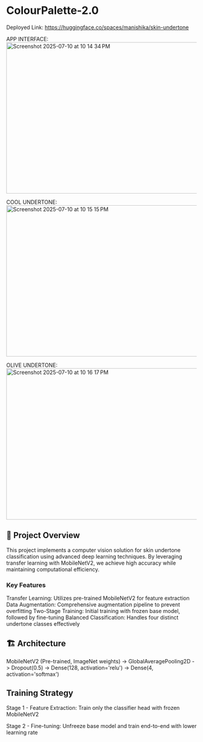 # ColourPalette-2.0
Deployed Link:
https://huggingface.co/spaces/manishika/skin-undertone

APP INTERFACE:
<img width="600" height="400" alt="Screenshot 2025-07-10 at 10 14 34 PM" src="https://github.com/user-attachments/assets/5317c904-33ef-4615-8fb5-18c27f66d9aa" />

COOL UNDERTONE:
<img width="600" height="400" alt="Screenshot 2025-07-10 at 10 15 15 PM" src="https://github.com/user-attachments/assets/37377e15-9dc8-4108-9e1d-c7cda5e0e7ff" />

OLIVE UNDERTONE:
<img width="600" height="400" alt="Screenshot 2025-07-10 at 10 16 17 PM" src="https://github.com/user-attachments/assets/eefb4f03-8ee9-410e-85b8-75a0bd3c9a0f" />

## 🎯 Project Overview
This project implements a computer vision solution for skin undertone classification using advanced deep learning techniques. By leveraging transfer learning with MobileNetV2, we achieve high accuracy while maintaining computational efficiency.

### Key Features
Transfer Learning: Utilizes pre-trained MobileNetV2 for feature extraction
Data Augmentation: Comprehensive augmentation pipeline to prevent overfitting
Two-Stage Training: Initial training with frozen base model, followed by fine-tuning
Balanced Classification: Handles four distinct undertone classes effectively

## 🏗️ Architecture
MobileNetV2 (Pre-trained, ImageNet weights)
    ->
GlobalAveragePooling2D
    ->
Dropout(0.5)
    ->
Dense(128, activation='relu')
    ->
Dense(4, activation='softmax')

## Training Strategy

Stage 1 - Feature Extraction: Train only the classifier head with frozen MobileNetV2 

Stage 2 - Fine-tuning: Unfreeze base model and train end-to-end with lower learning rate
